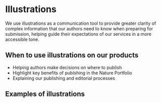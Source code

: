 # Illustrations

We use illustrations as a communication tool to provide greater clarity of complex information that our authors need to know when preparing for submission, helping guide their expectations of our services in a more accessible tone.

## When to use illustrations on our products
* Helping authors make decisions on where to publish
* Highlight key benefits of publshing in the Nature Portfolio
* Explaining our publishing and editorial processes

## Examples of illustrations
<figure>
<picture>
<source type="image/svg" srcset="/images/nature portfolio/step-3-III.svg">
<img src="/images/nature portfolio/step-3-III.svg" alt=""/>	
</picture>
</figure>
